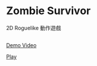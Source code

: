 # Zombie Survivor
2D Roguelike 動作遊戲

##
[Demo Video](https://youtu.be/RYMagZdZ3aU)

[Play](https://play.unity.com/mg/other/zombie-survivor)
